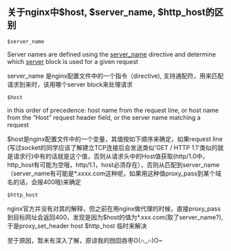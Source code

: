 ## 关于nginx中\$host, \$server_name, $http_host的区别

`$server_name`

Server names are defined using the [server_name](http://nginx.org/en/docs/http/ngx_http_core_module.html#server_name) directive and determine which [server](http://nginx.org/en/docs/http/ngx_http_core_module.html#server) block is used for a given request

server_name 是nginx配置文件中的一个指令（directive), 支持通配符，用来匹配请求到来时，该用哪个server block来处理请求

`$host`

in this order of precedence: host name from the request line, or host name from the “Host” request header field, or the server name matching a request

$host是nginx配置文件中的一个变量，其值按如下顺序来确定，如果request line (写过socket的同学应该了解建立TCP连接后会发送类似'GET / HTTP 1.1'类似的就是请求行)中有的话就是这个值，否则从请求头中的Host值获取(http/1.0中，http_host有可能为空哦，http/1.1，host必须存在），否则从匹配到server_name（server_name有可能是*.xxxx.com这种呢，如果用这种值proxy_pass到某个域名的话，会报400哦)来确定

`$http_host`

nginx官方并没有对其的解释，但之前在用nginx做代理的时候，直接proxy_pass到目标网址会返回400，发现是因为$host的值为*.xxx.com(取了server_name?), 于是proxy_set_header host \$http_host 临时来解决

至于原因，暂未有深入了解，原谅我的囫囵吞枣O(∩_∩)O~